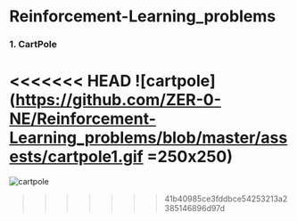 # Reinforcement-Learning_problems

### 1. CartPole
<<<<<<< HEAD
![cartpole](https://github.com/ZER-0-NE/Reinforcement-Learning_problems/blob/master/assests/cartpole1.gif =250x250)
=======


![cartpole](https://github.com/ZER-0-NE/Reinforcement-Learning_problems/blob/master/assests/cartpole1.gif)
>>>>>>> 41b40985ce3fddbce54253213a2385146896d97d
